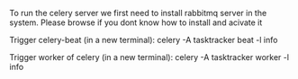To run the celery server we first need to install rabbitmq server in the system.
Please browse if you dont know how to install and acivate it

Trigger celery-beat (in a new terminal):
celery -A tasktracker beat -l info

Trigger worker of celery (in a new terminal):
celery -A tasktracker worker -l info
